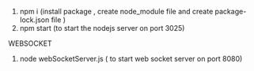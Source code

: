 
1. npm i (install package , create node_module file and create package-lock.json file )
2. npm start (to start the nodejs server on port 3025)

WEBSOCKET
1. node webSocketServer.js ( to start web socket server on port 8080)  